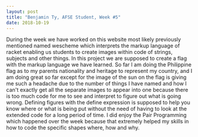 ```yaml
---
layout: post
title: "Benjamin Ty, AFSE Student, Week #5"
date: 2018-10-19
---
```


During the week we have worked on this website most likely previously mentioned named wescheme which interprets the markup language of racket enabling us students to create images within code of strings, subjects and other things. In this project we are supposed to create a flag with the markup language we have learned. So far I am doing the Philippine flag as to my parents nationality and heritage to represent my country, and I am doing great so far except for the image of the sun on the flag is giving me such a headache due to the number of things I have named and how I can't exactly get all the separate images to appear into one because there is too much code for me to see and interpret to figure out what is going wrong. Defining figures with the define expression is supposed to help you know where or what is being put without the need of having to look at the extended code for a long period of time. I did enjoy the Pair Programming which happened over the week because that extremely helped my skills in how to code the specific shapes where, how and why.
